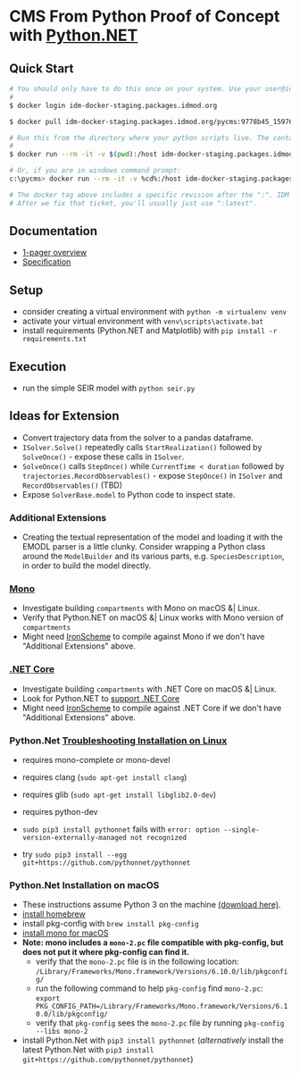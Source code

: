 # CMS From Python Proof of Concept with [Python.NET](https://pythonnet.github.io/)

## Quick Start

```bash
# You should only have to do this once on your system. Use your user@idmod.org login.
#
$ docker login idm-docker-staging.packages.idmod.org

$ docker pull idm-docker-staging.packages.idmod.org/pycms:9778b45_1597692284

# Run this from the directory where your python scripts live. The container will see them under '/host/'.
#
$ docker run --rm -it -v $(pwd):/host idm-docker-staging.packages.idmod.org/pycms:9778b45_1597692284 python3 /host/seir.py

# Or, if you are in windows command prompt:
c:\pycms> docker run --rm -it -v %cd%:/host idm-docker-staging.packages.idmod.org/pycms:9778b45_1597692284 python3 /host/seir.py

# The docker tag above includes a specific revision after the ":". IDM Artifactory is not yet set up for ":latest", see this ticket: https://helpdesk.idmod.org/browse/REQUEST-12766
# After we fix that ticket, you'll usually just use ":latest".
```

## Documentation

* [1-pager overview](https://github.com/InstituteforDiseaseModeling/pycms/blob/master/specs/one-pager.md)
* [Specification](https://github.com/InstituteforDiseaseModeling/pycms/blob/master/specs/specification.md)

## Setup

- consider creating a virtual environment with `python -m virtualenv venv`
- activate your virtual environment with `venv\scripts\activate.bat`
- install requirements (Python.NET and Matplotlib) with `pip install -r requirements.txt`

## Execution

- run the simple SEIR model with `python seir.py`

## Ideas for Extension

- Convert trajectory data from the solver to a pandas dataframe.
- `ISolver.Solve()` repeatedly calls `StartRealization()` followed by `SolveOnce()` - expose these calls in `ISolver`.
- `SolveOnce()` calls `StepOnce()` while `CurrentTime < duration` followed by `trajectories.RecordObservables()` - expose `StepOnce()` in `ISolver` and `RecordObservables()` (TBD)
- Expose `SolverBase.model` to Python code to inspect state.

### Additional Extensions

- Creating the textual representation of the model and loading it with the EMODL parser is a little clunky. Consider wrapping a Python class around the `ModelBuilder` and its various parts, e.g. `SpeciesDescription`, in order to build the model directly.

### [Mono](https://www.mono-project.com/)

- Investigate building `compartments` with Mono on macOS &| Linux.
- Verify that Python.NET on macOS &| Linux works with Mono version of `compartments`
- Might need [IronScheme](https://github.com/IronScheme/IronScheme) to compile against Mono if we don't have "Additional Extensions" above.

### [.NET Core](https://docs.microsoft.com/en-us/dotnet/core/)

- Investigate building `compartments` with .NET Core on macOS &| Linux.
- Look for Python.NET to [support .NET Core](https://github.com/pythonnet/pythonnet/issues/984)
- Might need [IronScheme](https://github.com/IronScheme/IronScheme) to compile against .NET Core if we don't have "Additional Extensions" above.

### Python.Net [Troubleshooting Installation on Linux](https://github.com/pythonnet/pythonnet/wiki/Troubleshooting-on-Windows,-Linux,-and-OSX#2-build-and-install-from-command-line)

- requires mono-complete or mono-devel
- requires clang (`sudo apt-get install clang`)
- requires glib (`sudo apt-get install libglib2.0-dev`)
- requires python-dev

- `sudo pip3 install pythonnet` fails with `error: option --single-version-externally-managed not recognized`
- try `sudo pip3 install --egg git+https://github.com/pythonnet/pythonnet`

### Python.Net Installation on macOS

- These instructions assume Python 3 on the machine [(download here)](https://www.python.org/downloads/).
- [install homebrew](https://brew.sh/)
- install pkg-config with `brew install pkg-config`
- [install mono for macOS](https://www.mono-project.com/download/stable/)
- **Note: mono includes a `mono-2.pc` file compatible with pkg-config, but does not put it where pkg-config can find it.**
  - verify that the `mono-2.pc` file is in the following location: `/Library/Frameworks/Mono.framework/Versions/6.10.0/lib/pkgconfig/`
  - run the following command to help `pkg-config` find `mono-2.pc`:  
    `export PKG_CONFIG_PATH=/Library/Frameworks/Mono.framework/Versions/6.10.0/lib/pkgconfig/`
  - verify that `pkg-config` sees the `mono-2.pc` file by running `pkg-config --libs mono-2`
- install Python.Net with `pip3 install pythonnet` (_alternatively_ install the latest Python.Net with `pip3 install git+https://github.com/pythonnet/pythonnet`)
